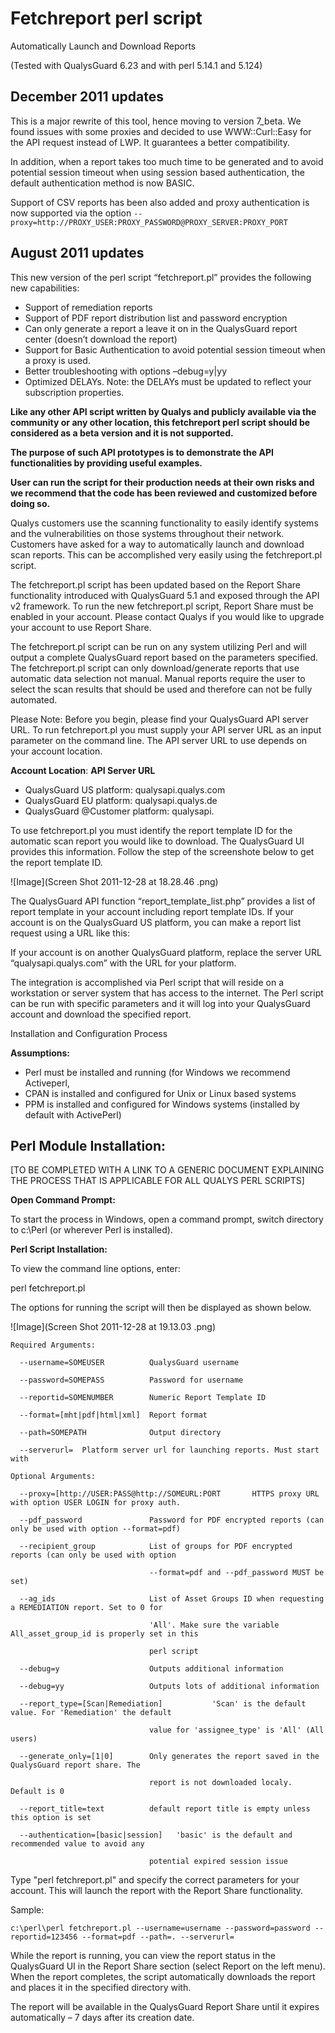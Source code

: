# Fetchreport perl script

Automatically Launch and Download Reports

(Tested with QualysGuard 6.23 and with perl 5.14.1 and 5.124)

## December 2011 updates

This is a major rewrite of this tool, hence moving to version 7_beta. We found issues with some proxies and decided to use WWW::Curl::Easy for the API request instead of LWP. It guarantees a better compatibility.

In addition, when a report takes too much time to be generated and to avoid potential session timeout when using session based authentication, the default authentication method is now BASIC.

Support of CSV reports has been also added and proxy authentication is now supported via the option `--proxy=http://PROXY_USER:PROXY_PASSWORD@PROXY_SERVER:PROXY_PORT`

 

## August 2011 updates

This new version of the perl script “fetchreport.pl” provides the following new capabilities:

* Support of remediation reports
* Support of PDF report distribution list and password encryption
* Can only generate a report a leave it on in the QualysGuard report center (doesn’t download the report)
* Support for Basic Authentication to avoid potential session timeout when a proxy is used.
* Better troubleshooting with options –debug=y|yy
* Optimized DELAYs. Note: the DELAYs must be updated to reflect your subscription properties.

**Like any other API script written by Qualys and publicly available via the community or any other location, this fetchreport perl script should be considered as a beta version and it is not supported.**

**The purpose of such API prototypes is to demonstrate the API functionalities by providing useful examples.**

**User can run the script for their production needs at their own risks and we recommend that the code has been reviewed and customized before doing so.**

Qualys customers use the scanning functionality to easily identify systems and the vulnerabilities on those systems throughout their network. Customers have asked for a way to automatically launch and download scan reports.  This can be accomplished very easily using the fetchreport.pl script.

The fetchreport.pl script has been updated based on the Report Share functionality introduced with QualysGuard 5.1 and exposed through the API v2 framework. To run the new fetchreport.pl script, Report Share must be enabled in your account. Please contact Qualys if you would like to upgrade your account to use Report Share.

The fetchreport.pl script can be run on any system utilizing Perl and will output a complete QualysGuard report based on the parameters specified. The fetchreport.pl script can only download/generate reports that use automatic data selection not manual.  Manual reports require the user to select the scan results that should be used and therefore can not be fully automated.

Please Note: Before you begin, please find your QualysGuard API server URL. To run fetchreport.pl you must supply your API server URL as an input parameter on the command line. The API server URL to use depends on your account location.

**Account Location**: **API Server URL**

* QualysGuard US platform: qualysapi.qualys.com
* QualysGuard EU platform: qualysapi.qualys.de
* QualysGuard @Customer platform: qualysapi.

To use fetchreport.pl you must identify the report template ID for the automatic scan report you would like to download.  The QualysGuard UI provides this information. Follow the step of the screenshote below to get the report template ID.

![Image](Screen Shot 2011-12-28 at 18.28.46 .png)

The QualysGuard API function “report_template_list.php” provides a list of report template in your account including report template IDs. If your account is on the QualysGuard US platform, you can make a report list request using a URL like this: 

If your account is on another QualysGuard platform, replace the server URL “qualysapi.qualys.com” with the URL for your platform.

The integration is accomplished via Perl script that will reside on a workstation or server system that has access to the internet.  The Perl script can be run with specific parameters and it will log into your QualysGuard account and download the specified report.

Installation and Configuration Process

**Assumptions:**

  * Perl must be installed and running (for Windows we recommend Activeperl, 
  * CPAN is installed and configured for Unix or Linux based systems
  * PPM is installed and configured for Windows systems (installed by default with ActivePerl)

## Perl Module Installation:

[TO BE COMPLETED WITH A LINK TO A GENERIC DOCUMENT EXPLAINING THE PROCESS THAT IS APPLICABLE FOR ALL QUALYS PERL SCRIPTS]

**Open Command Prompt:**

To start the process in Windows, open a command prompt, switch directory to c:\Perl (or wherever Perl is installed).

**Perl Script Installation:**

To view the command line options, enter:

perl fetchreport.pl

The options for running the script will then be displayed as shown below.

![Image](Screen Shot 2011-12-28 at 19.13.03 .png)

	Required Arguments:
	
	  --username=SOMEUSER          QualysGuard username
	
	  --password=SOMEPASS          Password for username
	
	  --reportid=SOMENUMBER        Numeric Report Template ID
	
	  --format=[mht|pdf|html|xml]  Report format
	
	  --path=SOMEPATH              Output directory
	
	  --serverurl=  Platform server url for launching reports. Must start with 
	
	Optional Arguments:
	
	  --proxy=[http://USER:PASS@http://SOMEURL:PORT       HTTPS proxy URL with option USER LOGIN for proxy auth.
	
	  --pdf_password               Password for PDF encrypted reports (can only be used with option --format=pdf)
	
	  --recipient_group            List of groups for PDF encrypted reports (can only be used with option
	
	                               --format=pdf and --pdf_password MUST be set)
	
	  --ag_ids                     List of Asset Groups ID when requesting a REMEDIATION report. Set to 0 for
	
	                               'All'. Make sure the variable All_asset_group_id is properly set in this
	
	                               perl script
	
	  --debug=y                    Outputs additional information
	
	  --debug=yy                   Outputs lots of additional information
	
	  --report_type=[Scan|Remediation]           'Scan' is the default value. For 'Remediation' the default
	
	                               value for 'assignee_type' is 'All' (All users)
	
	  --generate_only=[1|0]        Only generates the report saved in the QualysGuard report share. The
	
	                               report is not downloaded localy. Default is 0
	
	  --report_title=text          default report title is empty unless this option is set
	
	  --authentication=[basic|session]   'basic' is the default and recommended value to avoid any
	
	                               potential expired session issue

Type "perl fetchreport.pl" and specify the correct parameters for your account. This will launch the report with the Report Share functionality.

Sample:

	c:\perl\perl fetchreport.pl --username=username --password=password --reportid=123456 --format=pdf --path=. --serverurl=

While the report is running, you can view the report status in the QualysGuard UI in the Report Share section (select Report on the left menu). When the report completes, the script automatically downloads the report and places it in the specified directory with.

The report will be available in the QualysGuard Report Share until it expires automatically – 7 days after its creation date.
